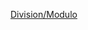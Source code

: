 [Division/Modulo](https://docs.google.com/presentation/d/1XTcnPznRKlTW-8vT2emM-KDUYy5ByO-e07VX96v81O4/edit?usp=sharing)